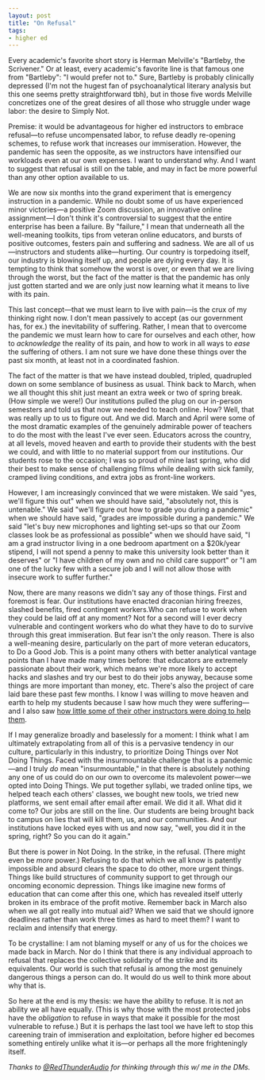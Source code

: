 ```yaml
---
layout: post
title: "On Refusal"
tags:
- higher ed
---
```


Every academic's favorite short story is Herman Melville's "Bartleby, the Scrivener." Or at least, every academic's favorite line is that famous one from "Bartleby": "I would prefer not to." Sure, Bartleby is probably clinically depressed (I'm not the hugest fan of psychoanalytical literary analysis but this one seems pretty straightforward tbh), but in those five words Melville concretizes one of the great desires of all those who struggle under wage labor: the desire to Simply Not. 

Premise: it would be advantageous for higher ed instructors to embrace refusal—to refuse uncompensated labor, to refuse deadly re-opening schemes, to refuse work that increases our immiseration. However, the pandemic has seen the opposite, as we instructors have intensified our workloads even at our own expenses. I want to understand why. And I want to suggest that refusal is still on the table, and may in fact be more powerful than any other option available to us.

We are now six months into the grand experiment that is emergency instruction in a pandemic. While no doubt some of us have experienced minor victories—a positive Zoom discussion, an innovative online assignment—I don't think it's controversial to suggest that the entire enterprise has been a failure. By "failure," I mean that underneath all the well-meaning toolkits, tips from veteran online educators, and bursts of positive outcomes, festers pain and suffering and sadness. We are all of us—instructors and students alike—hurting. Our country is torpedoing itself, our industry is blowing itself up, and people are dying every day. It is tempting to think that somehow the worst is over, or even that we are living through the worst, but the fact of the matter is that the pandemic has only just gotten started and we are only just now learning what it means to live with its pain. 

This last concept—that we must learn to live with pain—is the crux of my thinking right now. I don't mean passively to accept (as our government has, for ex.) the inevitability of suffering. Rather, I mean that to overcome the pandemic we must learn how to care for ourselves and each other, how to *acknowledge* the reality of its pain, and how to work in all ways to *ease* the suffering of others. I am not sure we have done these things over the past six month, at least not in a coordinated fashion.

The fact of the matter is that we have instead doubled, tripled, quadrupled down on some semblance of business as usual. Think back to March, when we all thought this shit just meant an extra week or two of spring break. (How simple we were!) Our institutions pulled the plug on our in-person semesters and told us that now we needed to teach online. How? Well, that was really up to us to figure out. And we did. March and April were some of the most dramatic examples of the genuinely admirable power of teachers to do the most with the least I've ever seen. Educators across the country, at all levels, moved heaven and earth to provide their students with the best we could, and with little to no material support from our institutions. Our students rose to the occasion; I was so proud of mine last spring, who did their best to make sense of challenging films while dealing with sick family, cramped living conditions, and extra jobs as front-line workers. 

However, I am increasingly convinced that we were mistaken. We said "yes, we'll figure this out" when we should have said, "absolutely not, this is untenable." We said "we'll figure out how to grade you during a pandemic" when we should have said, "grades are impossible during a pandemic." We said "let's buy new microphones and lighting set-ups so that our Zoom classes look be as professional as possible" when we should have said, "I am a grad instructor living in a one bedroom apartment on a $20k/year stipend, I will not spend a penny to make this university look better than it deserves" or "I have children of my own and no child care support" or "I am one of the lucky few with a secure job and I will not allow those with insecure work to suffer further."  

Now, there are many reasons we didn't say any of those things. First and foremost is fear. Our institutions have enacted draconian hiring freezes, slashed benefits, fired contingent workers.Who can refuse to work when they could be laid off at any moment? Not for a second will I ever decry vulnerable and contingent workers who do what they have to do to survive through this great immiseration. But fear isn't the only reason. There is also a well-meaning desire, particularly on the part of more veteran educators, to Do a Good Job. This is a point many others with better analytical vantage points than I have made many times before: that educators are extremely passionate about their work, which means we're more likely to accept hacks and slashes and try our best to do their jobs anyway, because some things are more important than money, etc. There's also the project of care laid bare these past few months. I know I was willing to move heaven and earth to help my students because I saw how much they were suffering—and I also saw [how little some of their other instructors were doing to help them](/blog/2020-04-30-against-rigor/). 

If I may generalize broadly and baselessly for a moment: I think what I am ultimately extrapolating from all of this is a pervasive tendency in our culture, particularly in this industry, to prioritize Doing Things over Not Doing Things. Faced with the insurmountable challenge that is a pandemic—and I truly *do* mean "insurmountable," in that there is absolutely nothing any one of us could do on our own to overcome its malevolent power—we opted into Doing Things. We put together syllabi, we traded online tips, we helped teach each others' classes, we bought new tools, we tried new platforms, we sent email after email after email. We did it all. What did it come to? Our jobs are still on the line. Our students are being brought back to campus on lies that will kill them, us, and our communities. And our institutions have locked eyes with us and now say, "well, you did it in the spring, right? So you can do it again." 

But there is power in Not Doing. In the strike, in the refusal. (There might even be *more* power.) Refusing to do that which we all know is patently impossible and absurd clears the space to do other, more urgent things. Things like build structures of community support to get through our oncoming economic depression. Things like imagine new forms of education that can come after this one, which has revealed itself utterly broken in its embrace of the profit motive. Remember back in March also when we all got really into mutual aid? When we said that we should ignore deadlines rather than work three times as hard to meet them? I want to reclaim and intensify that energy. 

To be crystalline: I am not blaming myself or any of us for the choices we made back in March. Nor do I think that there is any individual approach to refusal that replaces the collective solidarity of the strike and its equivalents. Our world is such that refusal is among the most genuinely dangerous things a person can do. It would do us well to think more about why that is. 

So here at the end is my thesis: we have the ability to refuse. It is not an ability we all have equally. (This is why those with the most protected jobs have the *obligation* to refuse in ways that make it possible for the most vulnerable to refuse.) But it is perhaps the last tool we have left to stop this careening train of immiseration and exploitation, before higher ed becomes something entirely unlike what it is—or perhaps all the more frighteningly itself. 

*Thanks to [@RedThunderAudio](https://twitter.com/redthunderaudio) for thinking through this w/ me in the DMs.*